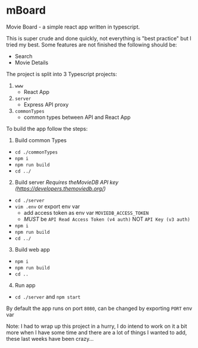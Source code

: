 # mBoard

Movie Board - a simple react app written in typescript.

This is super crude and done quickly, not everything is "best practice" but I tried my best. Some features are not finished the following should be:

- Search
- Movie Details

The project is split into 3 Typescript projects:

1. `www`
   - React App
2. `server`
   - Express API proxy
3. `commonTypes`
   - common types between API and React App

To build the app follow the steps:

1. Build common Types

- `cd ./commonTypes`
- `npm i`
- `npm run build`
- `cd ../`

2. Build server _Requires theMovieDB API key (https://developers.themoviedb.org/)_

- `cd ./server`
- `vim .env` or export env var
  - add access token as env var `MOVIEDB_ACCESS_TOKEN`
  - _MUST_ be `API Read Access Token (v4 auth)` NOT `API Key (v3 auth)`
- `npm i`
- `npm run build`
- `cd ../`

3. Build web app

- `npm i`
- `npm run build`
- `cd ..`

4. Run app

- `cd ./server` and `npm start`

By default the app runs on port `8080`, can be changed by exporting `PORT` env var

Note: I had to wrap up this project in a hurry, I do intend to work on it a bit more when I have some time and there are a lot of things I wanted to add, these last weeks have been crazy...
